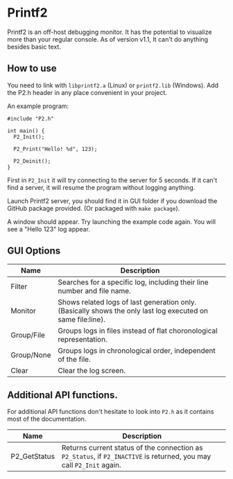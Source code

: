 # Printf2

Printf2 is an off-host debugging monitor. It has the potential to visualize 
more than your regular console. As of version v1.1, It can't do anything
besides basic text.

## How to use

You need to link with `libprintf2.a` (Linux) or `printf2.lib` (Windows). 
Add the P2.h header in any place convenient in your project.

An example program:

```
#include "P2.h"

int main() {
  P2_Init();

  P2_Print("Hello! %d", 123);

  P2_Deinit();
}
```

First in `P2_Init` it will try connecting to the server for 5 seconds.
If it can't find a server, it will resume the program without logging anything.

Launch Printf2 server, you should find it in GUI folder if you download the 
GitHub package provided. (Or packaged with `make package`).

A window should appear. Try launching the example code again.
You will see a "Hello 123" log appear.

## GUI Options

| Name       | Description
|------------|--------------------------------
| Filter     | Searches for a specific log, including their line number and file name. 
| Monitor    | Shows related logs of last generation only. (Basically shows the only last log executed on same file:line).
| Group/File | Groups logs in files instead of flat choronological representation.
| Group/None | Groups logs in chronological order, independent of the file.
| Clear      | Clear the log screen.

## Additional API functions.

For additional API functions don't hesitate to look into `P2.h` as it contains most of the documentation.

| Name          | Description
|---------------|--------------------------------
| P2_GetStatus  | Returns current status of the connection as `P2_Status`, if `P2_INACTIVE` is returned, you may call `P2_Init` again.
